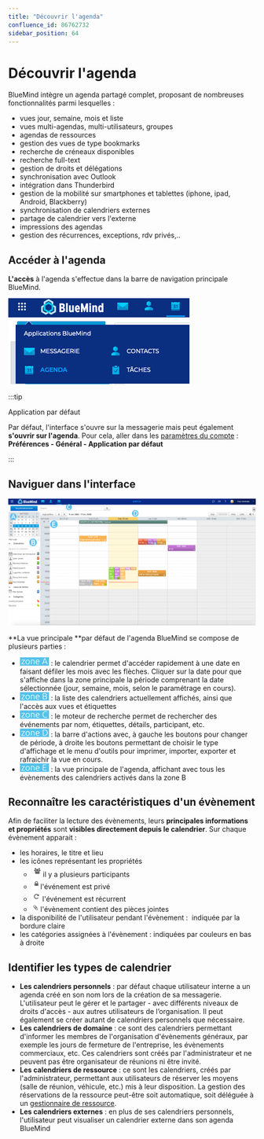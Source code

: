 ```yaml
---
title: "Découvrir l'agenda"
confluence_id: 86762732
sidebar_position: 64
---
```

# Découvrir l'agenda


BlueMind intègre un agenda partagé complet, proposant de nombreuses fonctionnalités parmi lesquelles :

- vues jour, semaine, mois et liste
- vues multi-agendas, multi-utilisateurs, groupes
- agendas de ressources
- gestion des vues de type bookmarks
- recherche de créneaux disponibles
- recherche full-text
- gestion de droits et délégations
- synchronisation avec Outlook
- intégration dans Thunderbird
- gestion de la mobilité sur smartphones et tablettes (iphone, ipad, Android, Blackberry)
- synchronisation de calendriers externes
- partage de calendrier vers l'externe
- impressions des agendas
- gestion des récurrences, exceptions, rdv privés,..


## Accéder à l'agenda

**L'accès** à l'agenda s'effectue dans la barre de navigation principale BlueMind.

![](../../attachments/86762732/86762741.png)


:::tip

Application par défaut

Par défaut, l'interface s'ouvre sur la messagerie mais peut également **s'ouvrir sur l'agenda**. Pour cela, aller dans les [paramètres du compte](/Guide_de_l_utilisateur/Paramétrer_le_compte_utilisateur/) : **Préférences - Général - Application par défaut**

:::

## Naviguer dans l'interface

![](../../attachments/86762732/86762737.png)

**La vue principale **par défaut de l'agenda BlueMind se compose de plusieurs parties :

- ![](../../attachments/86762732/86762752.png) : le calendrier permet d'accéder rapidement à une date en faisant défiler les mois avec les flèches. Cliquer sur la date pour que s'affiche dans la zone principale la période comprenant la date sélectionnée (jour, semaine, mois, selon le paramétrage en cours).
- ![](../../attachments/86762732/86762751.png) : la liste des calendriers actuellement affichés, ainsi que l'accès aux vues et étiquettes
- ![](../../attachments/86762732/86762750.png) : le moteur de recherche permet de rechercher des événements par nom, étiquettes, détails, participant, etc.
- ![](../../attachments/86762732/86762749.png) : la barre d'actions avec, à gauche les boutons pour changer de période, à droite les boutons permettant de choisir le type d'affichage et le menu d'outils pour imprimer, importer, exporter et rafraichir la vue en cours.
- ![](../../attachments/86762732/86762748.png) : la vue principale de l'agenda, affichant avec tous les évènements des calendriers activés dans la zone B


## Reconnaître les caractéristiques d'un évènement

Afin de faciliter la lecture des évènements, leurs **principales informations et propriétés** sont **visibles directement depuis le calendrier**. Sur chaque évènement apparait :


- les horaires, le titre et lieu
- les icônes représentant les propriétés
    - ![](../../attachments/86762732/86762740.png)il y a plusieurs participants
    - ![](../../attachments/86762732/86762739.png)l'événement est privé
    - ![](../../attachments/86762732/86762738.png) l'événement est récurrent
    - ![](../../attachments/86762732/86762736.png) l'évènement contient des pièces jointes
- la disponibilité de l'utilisateur pendant l'évènement :  indiquée par la bordure claire
- les catégories assignées à l'évènement : indiquées par couleurs en bas à droite


## Identifier les types de calendrier

- **Les calendriers personnels** : par défaut chaque utilisateur interne a un agenda créé en son nom lors de la création de sa messagerie. L'utilisateur peut le gérer et le partager - avec différents niveaux de droits d'accès - aux autres utilisateurs de l’organisation. Il peut également se créer autant de calendriers personnels que nécessaire.
- **Les calendriers de domaine** : ce sont des calendriers permettant d'informer les membres de l'organisation d'évènements généraux, par exemple les jours de fermeture de l'entreprise, les évènements commerciaux, etc. Ces calendriers sont créés par l'administrateur et ne peuvent pas être organisateur de réunions ni être invité.
- **Les calendriers de ressource** : ce sont les calendriers, créés par l'administrateur, permettant aux utilisateurs de réserver les moyens (salle de réunion, véhicule, etc.) mis à leur disposition. La gestion des réservations de la ressource peut-être soit automatique, soit déléguée à un [gestionnaire de ressource](/Guide_de_l_utilisateur/L_agenda_4.7/Gérer_les_réservations_de_ressources/).
- **Les calendriers externes** : en plus de ses calendriers personnels, l'utilisateur peut visualiser un calendrier externe dans son agenda BlueMind


